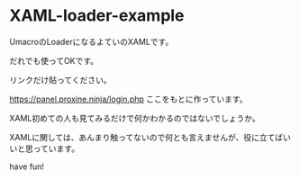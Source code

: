 # XAML-loader-example
UmacroのLoaderになるよていのXAMLです。

だれでも使ってOKです。

リンクだけ貼ってください。

https://panel.proxine.ninja/login.php ここをもとに作っています。

XAML初めての人も見てみるだけで何かわかるのではないでしょうか。

XAMLに関しては、あんまり触ってないので何とも言えませんが、役に立てばいいと思っています。

have fun!
